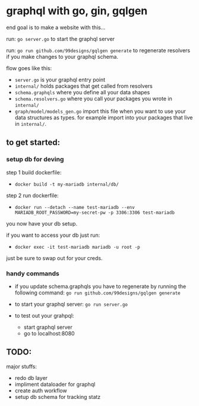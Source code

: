 # graphql with go, gin, gqlgen


end goal is to make a website with this...

run: `go server.go` to start the graphql server

run: `go run github.com/99designs/gqlgen generate` to regenerate resolvers if you make changes to your graphql schema.


flow goes like this:

- `server.go` is your graphql entry point
- `internal/` holds packages that get called from resolvers
- `schema.graphqls` where you define all your data shapes
- `schema.resolvers.go` where you call your packages you wrote in `internal/`
- `graph/model/models_gen.go` import this file when you want to use your data structures as types. for example import into your packages that live in `internal/`.

## to get started:
### setup db for deving

step 1 build dockerfile:
- `docker build -t my-mariadb internal/db/`

step 2 run dockerfile:
- `docker run --detach --name test-mariadb --env MARIADB_ROOT_PASSWORD=my-secret-pw -p 3306:3306 test-mariadb`

you now have your db setup.

if you want to access your db just run:
- `docker exec -it test-mariadb mariadb -u root -p`

just be sure to swap out for your creds.

### handy commands

- if you update schema.graphqls you have to regenerate by running the following command: `go run github.com/99designs/gqlgen generate`

- to start your graphql server: `go run server.go`

- to test out your grahpql:
    - start graphql server
    - go to localhost:8080

## TODO:

major stuffs:
- redo db layer
- impliment dataloader for graphql
- create auth workflow
- setup db schema for tracking statz